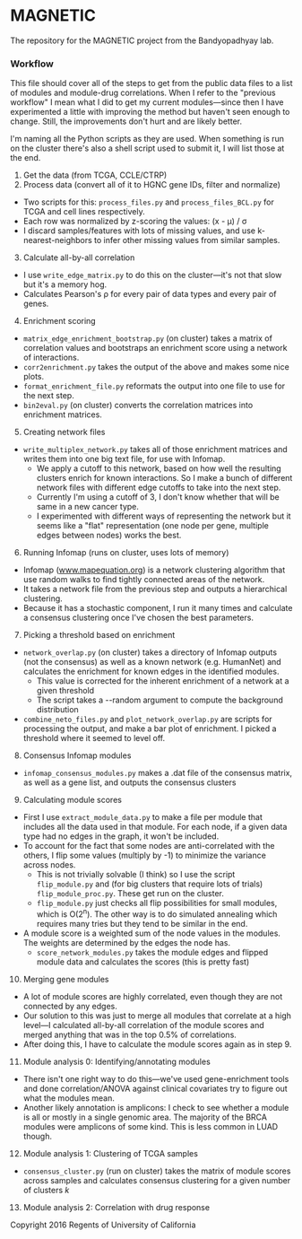 # MAGNETIC
The repository for the MAGNETIC project from the Bandyopadhyay lab.

### Workflow

This file should cover all of the steps to get from the public data files to a list of modules and module-drug correlations. When I refer to the "previous workflow" I mean what I did to get my current modules&mdash;since then I have experimented a little with improving the method but haven't seen enough to change. Still, the improvements don't hurt and are likely better.

I'm naming all the Python scripts as they are used. When something is run on the cluster there's also a shell script used to submit it, I will list those at the end.

1. Get the data (from TCGA, CCLE/CTRP)
2. Process data (convert all of it to HGNC gene IDs, filter and normalize)
  * Two scripts for this: `process_files.py` and `process_files_BCL.py` for TCGA and cell lines respectively.
  * Each row was normalized by z-scoring the values: (x - µ) / σ
  * I discard samples/features with lots of missing values, and use k-nearest-neighbors to infer other missing values from similar samples.
3. Calculate all-by-all correlation
  * I use `write_edge_matrix.py` to do this on the cluster&mdash;it's not that slow but it's a memory hog.
  * Calculates Pearson's &rho; for every pair of data types and every pair of genes.
4. Enrichment scoring
  * `matrix_edge_enrichment_bootstrap.py` (on cluster) takes a matrix of correlation values and bootstraps an enrichment score using a network of interactions.
  * `corr2enrichment.py` takes the output of the above and makes some nice plots.
  * `format_enrichment_file.py` reformats the output into one file to use for the next step.
  * `bin2eval.py` (on cluster) converts the correlation matrices into enrichment matrices.
5. Creating network files
  * `write_multiplex_network.py` takes all of those enrichment matrices and writes them into one big text file, for use with Infomap.
     * We apply a cutoff to this network, based on how well the resulting clusters enrich for known interactions. So I make a bunch of different network files with different edge cutoffs to take into the next step.
     * Currently I'm using a cutoff of 3, I don't know whether that will be same in a new cancer type.
     * I experimented with different ways of representing the network but it seems like a "flat" representation (one node per gene, multiple edges between nodes) works the best.
6. Running Infomap (runs on cluster, uses lots of memory)
  * Infomap (www.mapequation.org) is a network clustering algorithm that use random walks to find tightly connected areas of the network.
  * It takes a network file from the previous step and outputs a hierarchical clustering.
  * Because it has a stochastic component, I run it many times and calculate a consensus clustering once I've chosen the best parameters.
7. Picking a threshold based on enrichment
  * `network_overlap.py` (on cluster) takes a directory of Infomap outputs (not the consensus) as well as a known network (e.g. HumanNet) and calculates the enrichment for known edges in the identified modules.
    * This value is corrected for the inherent enrichment of a network at a given threshold
    * The script takes a --random argument to compute the background distribution
  * `combine_neto_files.py` and `plot_network_overlap.py` are scripts for processing the output, and make a bar plot of enrichment. I picked a threshold where it seemed to level off.
8. Consensus Infomap modules
  * `infomap_consensus_modules.py` makes a .dat file of the consensus matrix, as well as a gene list, and outputs the consensus clusters
9. Calculating module scores
  * First I use `extract_module_data.py` to make a file per module that includes all the data used in that module. For each node, if a given data type had no edges in the graph, it won't be included.
  * To account for the fact that some nodes are anti-correlated with the others, I flip some values (multiply by -1) to minimize the variance across nodes.
    * This is not trivially solvable (I think) so I use the script `flip_module.py` and (for big clusters that require lots of trials) `flip_module_proc.py`. These get run on the cluster.
    * `flip_module.py` just checks all flip possibilities for small modules, which is O(2<sup>n</sup>). The other way is to do simulated annealing which requires many tries but they tend to be similar in the end.
  * A module score is a weighted sum of the node values in the modules. The weights are determined by the edges the node has.
    * `score_network_modules.py` takes the module edges and flipped module data and calculates the scores (this is pretty fast)
10. Merging gene modules
  * A lot of module scores are highly correlated, even though they are not connected by any edges.
  * Our solution to this was just to merge all modules that correlate at a high level&mdash;I calculated all-by-all correlation of the module scores and merged anything that was in the top 0.5% of correlations.
  * After doing this, I have to calculate the module scores again as in step 9.
11. Module analysis 0: Identifying/annotating modules
  * There isn't one right way to do this&mdash;we've used gene-enrichment tools and done correlation/ANOVA against clinical covariates try to figure out what the modules mean.
  * Another likely annotation is amplicons: I check to see whether a module is all or mostly in a single genomic area. The majority of the BRCA modules were amplicons of some kind. This is less common in LUAD though.
12. Module analysis 1: Clustering of TCGA samples
 * `consensus_cluster.py` (run on cluster) takes the matrix of module scores across samples and calculates consensus clustering for a given number of clusters _k_
13. Module analysis 2: Correlation with drug response


Copyright 2016 Regents of University of California
